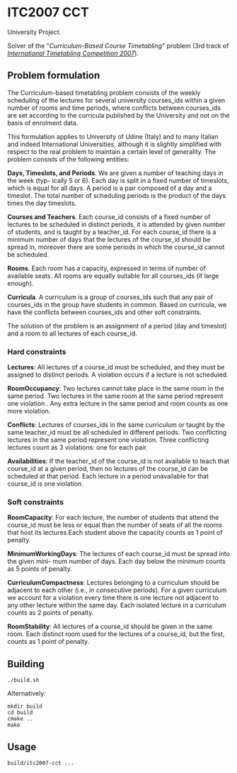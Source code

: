 # ITC2007 CCT

University Project.

Solver of the "*Curriculum-Based Course Timetabling*" problem (3rd track of [*International Timetabling Competition 2007*](http://www.cs.qub.ac.uk/itc2007/)).

## Problem formulation

The Curriculum-based timetabling problem consists of the weekly scheduling of the lectures
    for several university courses_ids within a given number of rooms and time periods, where conflicts
    between courses_ids are set according to the curricula published by the University and not on the
    basis of enrolment data.

This formulation applies to University of Udine (Italy) and to many Italian and indeed
    International Universities, although it is slightly simplified with respect to the real problem
    to maintain a certain level of generality.
    The problem consists of the following entities:

**Days, Timeslots, and Periods**. We are given a number of teaching days in the week (typ-
    ically 5 or 6). Each day is split in a fixed number of timeslots, which is equal for all days.
    A period is a pair composed of a day and a timeslot. The total number of scheduling
    periods is the product of the days times the day timeslots.

**Courses and Teachers**. Each course_id consists of a fixed number of lectures to be scheduled
    in distinct periods, it is attended by given number of students, and is taught by a
    teacher_id. For each course_id there is a minimum number of days that the lectures of the
    course_id should be spread in, moreover there are some periods in which the course_id cannot
    be scheduled.

**Rooms**. Each room has a capacity, expressed in terms of number of available seats. All
    rooms are equally suitable for all courses_ids (if large enough).

**Curricula**. A curriculum is a group of courses_ids such that any pair of courses_ids in the group
    have students in common. Based on curricula, we have the conflicts between courses_ids
    and other soft constraints.

The solution of the problem is an assignment of a period (day and timeslot) and a room
    to all lectures of each course_id.

### Hard constraints

**Lectures**: All lectures of a course_id must be scheduled, and they must be assigned to distinct
   periods. A violation occurs if a lecture is not scheduled.

**RoomOccupancy**: Two lectures cannot take place in the same room in the same period.
Two lectures in the same room at the same period represent one violation . Any extra
lecture in the same period and room counts as one more violation.

**Conflicts**: Lectures of courses_ids in the same curriculum or taught by the same teacher_id must be
all scheduled in different periods. Two conflicting lectures in the same period represent
one violation. Three conflicting lectures count as 3 violations: one for each pair.

**Availabilities**: If the teacher_id of the course_id is not available to teach that course_id at a given
period, then no lectures of the course_id can be scheduled at that period. Each lecture in
a period unavailable for that course_id is one violation.

### Soft constraints

**RoomCapacity**: For each lecture, the number of students that attend the course_id must be
       less or equal than the number of seats of all the rooms that host its lectures.Each student
       above the capacity counts as 1 point of penalty.

**MinimumWorkingDays**: The lectures of each course_id must be spread into the given mini-
       mum number of days. Each day below the minimum counts as 5 points of penalty.

**CurriculumCompactness**: Lectures belonging to a curriculum should be adjacent to each
       other (i.e., in consecutive periods). For a given curriculum we account for a violation
       every time there is one lecture not adjacent to any other lecture within the same day.
       Each isolated lecture in a curriculum counts as 2 points of penalty.

**RoomStability**: All lectures of a course_id should be given in the same room. Each distinct
        room used for the lectures of a course_id, but the first, counts as 1 point of penalty.

## Building
```
./build.sh
```

Alternatively:

```
mkdir build
cd build
cmake ..
make
```

## Usage

```
build/itc2007-cct ...
```